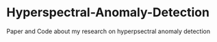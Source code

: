 # Hyperspectral-Anomaly-Detection
Paper and Code about my research on hyperpsectral anomaly detection 
